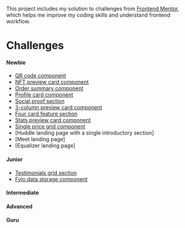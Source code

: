 This project includes my solution to challenges from [Frontend Mentor](https://www.frontendmentor.io/challenges), which helps me improve my coding skills and understand frontend workflow.

# Challenges

#### Newbie

- [QR code component](https://github.com/erinchocolate/frontend-mentor-challenge/tree/master/01%20qr-code-component)
- [NFT preview card component](https://github.com/erinchocolate/frontend-mentor-challenge/tree/master/02%20nft-preview-card-component)
- [Order summary component](https://github.com/erinchocolate/frontend-mentor-challenge/tree/master/03%20order-summary-component)
- [Profile card component](https://github.com/erinchocolate/frontend-mentor-challenge/tree/master/04%20profile-card-component)
- [Social proof section](https://github.com/erinchocolate/frontend-mentor-challenge/tree/master/07%20social-proof-section)
- [3-column preview card component](https://github.com/erinchocolate/frontend-mentor-challenge/tree/master/05%203-column-preview-card-component)
- [Four card feature section](https://github.com/erinchocolate/frontend-mentor-challenge/tree/master/08%20four-card-feature-section)
- [Stats preview card component](https://github.com/erinchocolate/frontend-mentor-challenge/tree/master/06%20stats-preview-card-component)
- [Single price grid component](https://github.com/erinchocolate/frontend-mentor-challenge/tree/master/09%20single-price-grid-component)
- [Huddle landing page with a single introductory section]
- [Meet landing page]
- [Equalizer landing page]

#### Junior
- [Testimonials grid section](https://github.com/erinchocolate/frontend-mentor-challenge/tree/master/10%20testimonials-grid-section)
- [Fylo data storage component](https://github.com/erinchocolate/frontend-mentor-challenge/tree/master/11%20fylo-data-storage-component)

#### Intermediate

#### Advanced

#### Guru

